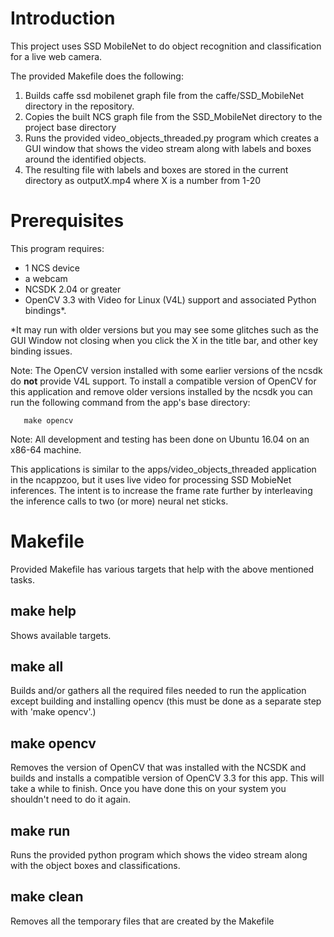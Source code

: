 # Introduction
This project uses SSD MobileNet to do object recognition and classification for a live web camera.

The provided Makefile does the following:
1. Builds caffe ssd mobilenet graph file from the caffe/SSD_MobileNet directory in the repository.
2. Copies the built NCS graph file from the SSD_MobileNet directory to the project base directory
3. Runs the provided video_objects_threaded.py program which creates a GUI window that shows the video stream along with labels and boxes around the identified objects.
4. The resulting file with labels and boxes are stored in the current directory as outputX.mp4 where X is a number from 1-20

# Prerequisites
This program requires:
- 1 NCS device
- a webcam
- NCSDK 2.04 or greater
- OpenCV 3.3 with Video for Linux (V4L) support and associated Python bindings*.

*It may run with older versions but you may see some glitches such as the GUI Window not closing when you click the X in the title bar, and other key binding issues.


Note: The OpenCV version installed with some earlier versions of the ncsdk do <strong>not</strong> provide V4L support.  To install a compatible version of OpenCV for this application and remove older versions installed by the ncsdk you can run the following command from the app's base directory:
```
   make opencv
```   
Note: All development and testing has been done on Ubuntu 16.04 on an x86-64 machine.


This applications is similar to the apps/video_objects_threaded application in the ncappzoo, but it uses live video for processing SSD MobieNet inferences. The intent is to increase the frame rate further by interleaving the inference calls to two (or more) neural net sticks.

# Makefile
Provided Makefile has various targets that help with the above mentioned tasks.

## make help
Shows available targets.

## make all
Builds and/or gathers all the required files needed to run the application except building and installing opencv (this must be done as a separate step with 'make opencv'.)

## make opencv
Removes the version of OpenCV that was installed with the NCSDK and builds and installs a compatible version of OpenCV 3.3 for this app. This will take a while to finish. Once you have done this on your system you shouldn't need to do it again.

## make run
Runs the provided python program which shows the video stream along with the object boxes and classifications.

## make clean
Removes all the temporary files that are created by the Makefile
